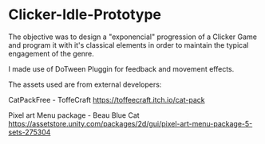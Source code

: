 # Clicker-Idle-Prototype
The objective was to design a "exponencial" progression of a Clicker Game and program it with it's classical elements in order to maintain the typical engagement of the genre.

I made use of DoTween Pluggin for feedback and movement effects.

The assets used are from external developers:

CatPackFree - ToffeCraft
 https://toffeecraft.itch.io/cat-pack

Pixel art Menu package - Beau Blue Cat
 https://assetstore.unity.com/packages/2d/gui/pixel-art-menu-package-5-sets-275304
  
